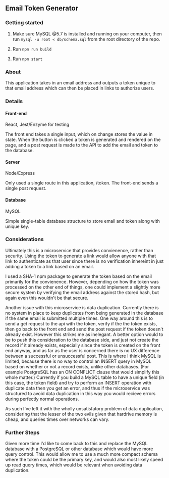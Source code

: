 ## Email Token Generator

### Getting started

1. Make sure MySQL @5.7 is installed and running on your computer, then run ```mysql -u root < db/schema.sql``` from the root directory of the repo.

2. Run ```npm run build```

3. Run ```npm start```


### About
This application takes in an email address and outputs a token unique to that email address which can then be placed in links to authorize users.

### Details
#### Front-end
React, Jest/Enzyme for testing

The front end takes a single input, which on change stores the value in state. When the button is clicked a token is generated and rendered on the page, and a post request is made to the API to add the email and token to the database. 

#### Server 
Node/Express

Only used a single route in this application, /token. The front-end sends a single post request.

#### Database
MySQL

Simple single-table database structure to store email and token along with unique key.

### Considerations

Ultimately this is a microservice that provides convienence, rather than security. Using the token to generate a link would allow anyone with that link to authenticate as that user since there is no verification inhereint in just adding a token to a link based on an email.

I used a SHA-1 npm package to generate the token based on the email primarily for the convienence. However, depending on how the token was processed on the other end of things, one could implement a slightly more secure system by verifying the email address against the stored hash, but again even this wouldn't be that secure. 

Another issue with this microservice is data duplication. Currently there is no system in place to keep duplicates from being generated in the database if the same email is submitted multiple times. One way around this is to send a get request to the api with the token, verify if the the token exists, then go back to the front end and send the post request if the token doesn't already exist. However this strikes me as inelegant. A better option would to be to push this consideration to the database side, and just not create the record if it already exists, especially since the token is created on the front end anyway, and as far as the user is concerned there is no UX difference between a successful or unsuccessful post. This is where I think MySQL is limited, because there is no way to control an INSERT query in MySQL based on whether or not a record exists, unlike other databases. (For example PostgreSQL has an ON CONFLICT clause that would simplify this whole matter.) Currently if you build a MySQL table to have a unique field (in this case, the token field) and try to perform an INSERT operation with duplicate data then you get an error, and thus if the microservice was structured to avoid data duplication in this way you would recieve errors during perfectly normal operations.

As such I've left it with the wholly unsatisfatory problem of data duplication, considering that the lesser of the two evils given that hardrive memory is cheap, and queries times over networks can vary. 


### Further Steps

Given more time I'd like to come back to this and replace the MySQL database with a PostgreSQL or other database which would have more query control. This would allow me to use a much more compact schema where the token could be the primary key, and would also most likely speed up read query times, which would be relevant when avoiding data duplication.





